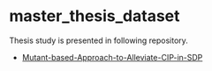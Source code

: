 # master_thesis_dataset

Thesis study is presented in following repository.

* [Mutant-based-Approach-to-Alleviate-CIP-in-SDP](https://github.com/dincerguner/Mutant-based-Approach-to-Alleviate-CIP-in-SDP)